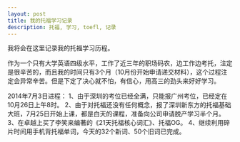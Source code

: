 ```yaml
---
layout: post
title: 我的托福学习记录
description: 托福, 学习, toefl, 记录 
---
```

我将会在这里记录我的托福学习历程。

作为一个只有大学英语四级水平，工作了近三年的职场码农，边工作边考托，注定是很辛苦的，而且我的时间只有3个月（10月份开始申请递交材料），这个过程注定会异常辛苦。但是下定了决心就不怕，有信心，用高三的劲头来好好学习。

2014年7月3日进程：
1、由于深圳的考位已经全满，只能报广州考位，已经定在10月26日上午8时。
2、由于对托福还没有任何概念，报了深圳新东方的托福基础大班，7月25日开始上课，都是白天的课程，准备向公司申请脱产学习半个月。
3、在卓越上买了李笑来编著的《21天托福核心词汇》、托福OG。
4、继续利用碎片时间用手机背托福单词，今天的32个新词、50个旧词已完成。
